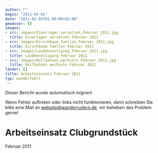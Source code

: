 ```yaml
---
author: ""
begin: "2011-02-01"
date: "2011-02-02T01:00:00+02:00"
gewässer: []
images:
- src: images/Einerlager_versetzen_Februar_2011.jpg
  title: Einerlager versetzen Februar 2011
- src: images/Kirschbaum_faellen_Februar_2011.jpg
  title: Kirschbaum faellen Februar 2011
- src: images/Laubbeseitigung_Februar_2011.jpg
  title: Laubbeseitigung Februar 2011
- src: images/Rollbahnen_wechseln_Februar_2011.jpg
  title: Rollbahnen wechseln Februar 2011
länder: []
title: Arbeitseinsatz Februar 2011
typ: wanderfahrt
---
```



*Dieser Bericht wurde automatisch migriert*

Wenn Fehler auftreten oder links nicht funktionieren, dann schreiben Sie bitte eine Mail an website@wanderrudern.de, wir beheben das Problem gerne!



# Arbeitseinsatz Clubgrundstück


Februar 2011